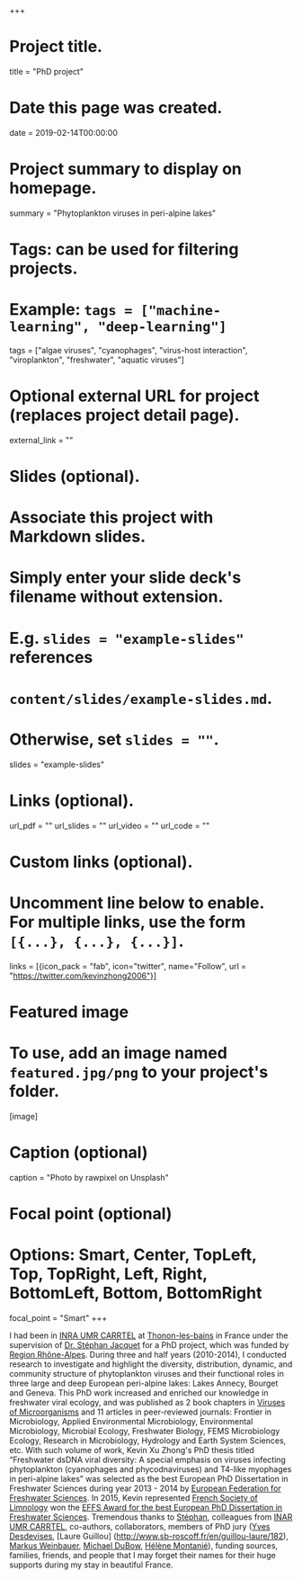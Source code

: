 +++
# Project title.
title = "PhD project"

# Date this page was created.
date = 2019-02-14T00:00:00

# Project summary to display on homepage.
summary = "Phytoplankton viruses in peri-alpine lakes"

# Tags: can be used for filtering projects.
# Example: `tags = ["machine-learning", "deep-learning"]`
tags = ["algae viruses", "cyanophages", "virus-host interaction", "viroplankton", "freshwater", "aquatic viruses"]

# Optional external URL for project (replaces project detail page).
external_link = ""

# Slides (optional).
#   Associate this project with Markdown slides.
#   Simply enter your slide deck's filename without extension.
#   E.g. `slides = "example-slides"` references 
#   `content/slides/example-slides.md`.
#   Otherwise, set `slides = ""`.
slides = "example-slides"

# Links (optional).
url_pdf = ""
url_slides = ""
url_video = ""
url_code = ""

# Custom links (optional).
#   Uncomment line below to enable. For multiple links, use the form `[{...}, {...}, {...}]`.
links = [{icon_pack = "fab", icon="twitter", name="Follow", url = "https://twitter.com/kevinzhong2006"}]

# Featured image
# To use, add an image named `featured.jpg/png` to your project's folder. 
[image]
  # Caption (optional)
  caption = "Photo by rawpixel on Unsplash"
  
  # Focal point (optional)
  # Options: Smart, Center, TopLeft, Top, TopRight, Left, Right, BottomLeft, Bottom, BottomRight
  focal_point = "Smart"
+++

I had been in [INRA UMR CARRTEL](https://www6.dijon.inra.fr/thonon/) at [Thonon-les-bains](https://en.wikipedia.org/wiki/Thonon-les-Bains) in France under the supervision of [Dr. Stéphan Jacquet](https://www6.dijon.inra.fr/thonon/Infos-utiles/Le-personnel-de-la-station/CVs-du-personnel/Jacquet-Stephan) for a PhD project, which was funded by [Region Rhône-Alpes](http://www.prefectures-regions.gouv.fr/auvergne-rhone-alpes). During three and half years (2010-2014), I conducted research to investigate and highlight the diversity, distribution, dynamic, and community structure of phytoplankton viruses and their functional roles in three large and deep European peri-alpine lakes: Lakes Annecy, Bourget and Geneva. This PhD work increased and enriched our knowledge in freshwater viral ecology, and was published as 2 book chapters in [Viruses of Microorganisms](https://www.caister.com/vom) and 11 articles in peer-reviewed journals: Frontier in Microbiology, Applied Environmental Microbiology, Environmental Microbiology, Microbial Ecology, Freshwater Biology, FEMS Microbiology Ecology, Research in Microbiology, Hydrology and Earth System Sciences, etc. With such volume of work, Kevin Xu Zhong's PhD thesis titled “Freshwater dsDNA viral diversity: A special emphasis on viruses infecting phytoplankton (cyanophages and phycodnaviruses) and T4-like myophages in peri-alpine lakes” was selected as the best European PhD Dissertation in Freshwater Sciences during year 2013 - 2014 by [European Federation for Freshwater Sciences](http://www.freshwatersciences.eu/effs/index.asp?page=NEWS&Id=6&IdItem=193). In 2015, Kevin represented [French Society of Limnology](https://www.limnologie.fr/) won the [EFFS Award for the best European PhD Dissertation in Freshwater Sciences](http://www.freshwatersciences.eu/effs/index.asp?page=NEWS&Id=6&IdItem=193). Tremendous thanks to [ Stéphan](https://www6.dijon.inra.fr/thonon/Infos-utiles/Le-personnel-de-la-station/CVs-du-personnel/Jacquet-Stephan), colleagues from [INAR UMR CARRTEL](https://www6.dijon.inra.fr/thonon/), co-authors, collaborators, members of PhD jury ([Yves Desdevises](http://biom.obs-banyuls.fr/en/group-4-genophy/group/researchers/yves_desdevises_university_lecturer.html), [Laure Guillou] (http://www.sb-roscoff.fr/en/guillou-laure/182), [Markus Weinbauer](http://www.lov.obs-vlfr.fr/fr/presentation_generale/les_equipes_de_recherche/composition_biodiversite_et_biogeochimie.php), [Michael DuBow](https://www.i2bc.paris-saclay.fr/spip.php?article386&lang=en), [Hélène Montanié](https://lienss.univ-larochelle.fr/Montanie-Helene-MCF-HDR)), funding sources, families, friends, and people that I may forget their names for their huge supports during my stay in beautiful France. 



